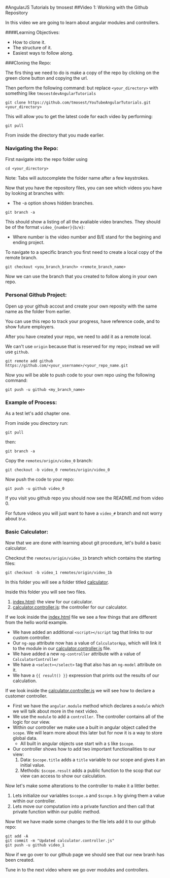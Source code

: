 #AngularJS Tutorials by tmosest
##Video 1: Working with the Github Repository

In this video we are going to learn about angular modules and controllers.

####Learning Objectives:
* How to clone it.
* The structure of it.
* Easiest ways to follow along.

###Cloning the Repo:

The firs thing we need to do is make a copy of the repo by clicking on the green clone button and copying the url.

Then perform the following command: but replace `<your_directory>` with something like `tmosestdevAngularTutorials`

```
git clone https://github.com/tmosest/YouTubeAngularTutorials.git <your_directory>
```

This will allow you to get the latest code for each video by performing:

```
git pull
```

From inside the directory that you made earlier.

### Navigating the Repo:

First navigate into the repo folder using

```
cd <your_directory>
```

Note: Tabs will autocomplete the folder name after a few keystrokes.

Now that you have the repository files, you can see which videos you have by looking at branches with:
* The -a option shows hidden branches.

```
git branch -a
```

This should show a listing of all the avaliable video branches. 
They should be of the format `video_{number}{b/e}`: 
* Where number is the video number and B/E stand for the begining and ending project.

To navigate to a specific branch you first need to create a local copy of the remote branch.

```
git checkout <you_branch_branch> <remote_branch_name>
```

Now we can use the branch that you created to follow along in your own repo.

### Personal Github Project:

Open up your github accout and create your own reposity with the same name as the folder from earlier.

You can use this repo to track your progress, have reference code, and to show future employers.

After you have created your repo, we need to add it as a remote local. 

We can't use `origin` because that is reserved for my repo; instead we will use `github`.

```
git remote add github https://github.com/<your_username>/<your_repo_name.git
```

Now you will be able to push code to your own repo using the following command:

```
git push -u github <my_branch_name>
```

### Example of Process:

As a test let's add chapter one.

From inside you directory run:

```
git pull
```

then:

```
git branch -a
```

Copy the `remotes/origin/video_0` branch:

```
git checkout -b video_0 remotes/origin/video_0
```

Now push the code to your repo:

```
git push -u github video_0
```

If you visit you github repo you should now see the README.md from video 0.

For future videos you will just want to have a `video_#` branch and not worry about `b\e`.

### Basic Calculator:

Now that we are done with learning about git procedure, let's build a basic calculator.

Checkout the `remotes/origin/video_1b` branch which contains the starting files:

```
git checkout -b video_1 remotes/origin/video_1b
```

In this folder you will see a folder titled [calculator](./calculator).

Inside this folder you will see two files.

1. [index.html](./calculator/index.html): the view for our calculator.
2. [calculator.controller.js](.calculator/js/calculator.js): the controller for our calculator.

If we look inside the [index.html](./calculator/index.html) file we see a few things that are different from the hello world example.

* We have added an additional `<script></script` tag that links to our custom controller.
* Our `ng-app` attribute now has a value of `CalculatorApp`, which will link it to the module in our [calculator.controller.js](.calculator/js/calculator.js) file.
* We have added a new `ng-controller` attribute with a value of `CalculatorController`
* We have a `<select></select>` tag that also has an `ng-model` attribute on it.
* We have a `{{ result() }}` expression that prints out the results of our calculation.

If we look inside the [calculator.controller.js](.calculator/js/calculator.js) we will see how to declare a customer controller.

* First we have the `angular.module` method which declares a `module` which we will talk about more in the next video.
* We use the `module` to add a `controller`. The controller contains all of the logic for our view.
* Within our controller we make use a built in angular object called the `scope`. We will learn more about this later but for now it is a way to store global data.
  * All built in angular objects use start wih a `$` like `$scope`.
* Our controller shows how to add two important functionalities to our view:
  1. Data: `$scope.title` adds a `title` variable to our scope and gives it an initial value.
  2. Methods: `$scope.result` adds a public function to the scop that our view can access to show our calculation.

Now let's make some alterations to the controller to make it a littler better.

1. Lets initialize our variables `$scope.a` and `$scope.b` by giving them a value within our controller.
2. Lets move our computation into a private function and then call that private function within our public method.

Now tht we have made some changes to the file lets add it to our github repo:

```
git add -A 
git commit -m "Updated calculator.controller.js"
git push -u github video_1
```

Now if we go over to our github page we should see that our new branh has been created.

Tune in to the next video where we go over modules and controllers.